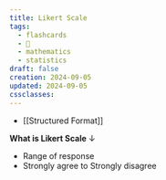 ```yaml
---
title: Likert Scale
tags:
  - flashcards
  - 🌱
  - mathematics
  - statistics
draft: false
creation: 2024-09-05
updated: 2024-09-05
cssclasses: 
---
```

- [[Structured Format]]

**What is Likert Scale**
↓
- Range of response
- Strongly agree to Strongly disagree
<!--SR:!2024-12-13,4,270-->